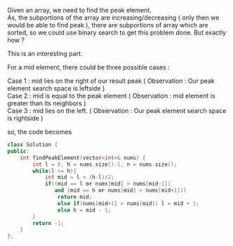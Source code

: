 Given an array, we need to find the peak element.  
As, the subportions of the array are increasing/decreasing ( only then we would be able to find peak ), there are subportions of array which are sorted, so we could use binary search to get this problem done. But exactly how ?

This is an interesting part.

For a mid element, there could be three possible cases :  

Case 1 : mid lies on the right of our result peak ( Observation : Our peak element search space is leftside )  
Case 2 : mid is equal to the peak element ( Observation : mid element is greater than its neighbors )  
Case 3 : mid lies on the left. ( Observation : Our peak element search space is rightside )

so, the code becomes

```cpp
class Solution {
public:
    int findPeakElement(vector<int>& nums) {
        int l = 0, h = nums.size()-1, n = nums.size();
        while(l <= h){
            int mid = l + (h-l)/2;
            if((mid == l or nums[mid] > nums[mid-1]) 
               and (mid == h or nums[mid] > nums[mid+1]))
                return mid;
                else if(nums[mid+1] > nums[mid]) l = mid + 1;
                else h = mid - 1;
        }
        return -1;
    }
};
```